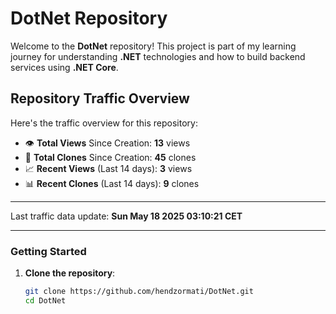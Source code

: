 # DotNet Repository

Welcome to the **DotNet** repository! This project is part of my learning journey for understanding **.NET** technologies and how to build backend services using **.NET Core**. 

## Repository Traffic Overview

Here's the traffic overview for this repository:

- 👁️ **Total Views** Since Creation: **13** views
- 🔄 **Total Clones** Since Creation: **45** clones
- 📈 **Recent Views** (Last 14 days): **3** views
- 📊 **Recent Clones** (Last 14 days): **9** clones

---

Last traffic data update: **Sun May 18 2025 03:10:21 CET**

---
### Getting Started

1. **Clone the repository**:
   ```bash
   git clone https://github.com/hendzormati/DotNet.git
   cd DotNet
